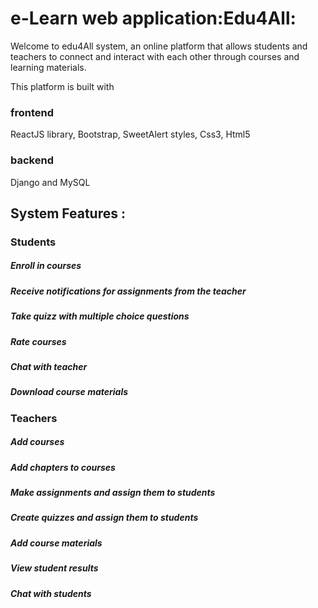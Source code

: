 # e-Learn web application:Edu4All:
Welcome to edu4All system, an online platform that allows students and teachers to connect and interact with each other through courses and learning materials.

This platform is built with
### frontend
ReactJS library, Bootstrap, SweetAlert styles, Css3, Html5
### backend
Django and MySQL

## System Features :
### Students
##### Enroll in courses
##### Receive notifications for assignments from the teacher
##### Take quizz with multiple choice questions
##### Rate courses
##### Chat with teacher
##### Download course materials
### Teachers
##### Add courses
##### Add chapters to courses
##### Make assignments and assign them to students
##### Create quizzes and assign them to students
##### Add course materials
##### View student results
##### Chat with students
